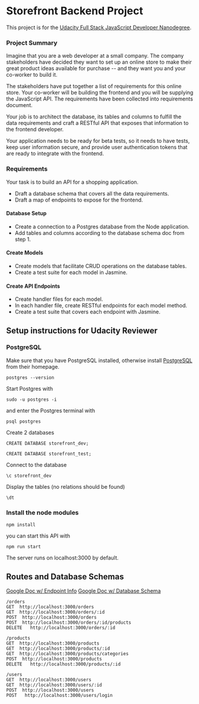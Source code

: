 # Storefront Backend Project

This project is for the [Udacity Full Stack JavaScript Developer Nanodegree](https://www.udacity.com/course/full-stack-javascript-developer-nanodegree--nd0067).

### Project Summary

Imagine that you are a web developer at a small company. The company stakeholders have decided they want to set up an online store to make their great product ideas available for purchase -- and they want you and your co-worker to build it.

The stakeholders have put together a list of requirements for this online store. Your co-worker will be building the frontend and you will be supplying the JavaScript API. The requirements have been collected into requirements document.

Your job is to architect the database, its tables and columns to fulfill the data requirements and craft a RESTful API that exposes that information to the frontend developer.

Your application needs to be ready for beta tests, so it needs to have tests, keep user information secure, and provide user authentication tokens that are ready to integrate with the frontend.

### Requirements

Your task is to build an API for a shopping application.

- Draft a database schema that covers all the data requirements.
- Draft a map of endpoints to expose for the frontend.

#### Database Setup
- Create a connection to a Postgres database from the Node application.
- Add tables and columns according to the database schema doc from step 1.

#### Create Models
- Create models that facilitate CRUD operations on the database tables.
- Create a test suite for each model in Jasmine.

#### Create API Endpoints
- Create handler files for each model.
- In each handler file, create RESTful endpoints for each model method.
- Create a test suite that covers each endpoint with Jasmine.


## Setup instructions for Udacity Reviewer

### PostgreSQL

Make sure that you have PostgreSQL installed, otherwise install [PostgreSQL](https://www.postgresql.org) from their homepage.

```
postgres --version
```

Start Postgres with

```
sudo -u postgres -i
```

and enter the Postgres terminal with

```
psql postgres
```

Create 2 databases

```
CREATE DATABASE storefront_dev;
```

```
CREATE DATABASE storefront_test;
```

Connect to the database

```
\c storefront_dev
```

Display the tables (no relations should be found)

```
\dt
```

### Install the node modules

```
npm install
```

you can start this API with

```
npm run start
```

The server runs on localhost:3000 by default.

## Routes and Database Schemas

[Google Doc w/ Endpoint Info](https://docs.google.com/document/d/1zOQ4KsdVr0wzUXLTnyZ78oaQMspr_5aCYGScruuyDYw/edit?usp=sharing)
[Google Doc w/ Database Schema](https://docs.google.com/drawings/d/1zVMoyXMUnBefzrrQ9-4dQT16xdZ_k9SpocVqudexGBo/edit?usp=sharing)

```
/orders
GET  http://localhost:3000/orders
GET  http://localhost:3000/orders/:id
POST  http://localhost:3000/orders
POST  http://localhost:3000/orders/:id/products
DELETE   http://localhost:3000/orders/:id
```

```
/products
GET  http://localhost:3000/products
GET  http://localhost:3000/products/:id
GET  http://localhost:3000/products/categories
POST  http://localhost:3000/products
DELETE   http://localhost:3000/products/:id
```

```
/users
GET  http://localhost:3000/users
GET  http://localhost:3000/users/:id
POST  http://localhost:3000/users
POST   http://localhost:3000/users/login
```
